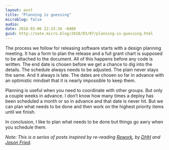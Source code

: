 ```yaml
---
layout: post
title: "Planning is guessing"
microblog: false
audio: 
date: 2018-03-06 22:33:34 -0400
guid: http://nate.micro.blog/2018/03/07/planning-is-guessing.html
---
```

The process we follow for releasing software starts with a design planning meeting. It has a form to plan the release and a full grant chart is supposed to be attached to the document. All of this happens before any code is written. The end date is chosen before we get a chance to dig into the details. The schedule always needs to be adjusted. The plain never stays the same. And it always is late. The dates are chosen so far in advance with an optimistic mindset that it is nearly impossible to keep them.

Planning is useful when you need to coordinate with other groups. But only a couple weeks in advance. I don’t know how many times a deploy has been scheduled a month or so in advance and that date is never hit. But we can plan what needs to be done and then work on the highest priority items until we finish.

In conclusion, I like to plan what needs to be done but things go awry when you schedule them.

_Note: This is a series of posts inspired by re-reading [Rework](https://basecamp.com/books/rework), by [DHH](https://twitter.com/dhh) and [Jason Fried](https://twitter.com/jasonfried)._
